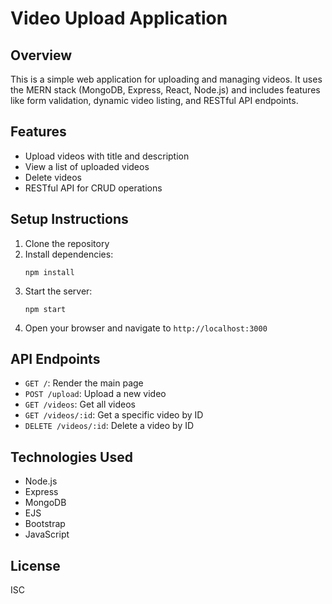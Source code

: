 # Video Upload Application

## Overview
This is a simple web application for uploading and managing videos. It uses the MERN stack (MongoDB, Express, React, Node.js) and includes features like 
form validation, dynamic video listing, and RESTful API endpoints.

## Features
- Upload videos with title and description
- View a list of uploaded videos
- Delete videos
- RESTful API for CRUD operations

## Setup Instructions
1. Clone the repository
2. Install dependencies:
   ```
   npm install
   ```
3. Start the server:
   ```
   npm start
   ```
4. Open your browser and navigate to `http://localhost:3000`

## API Endpoints
- `GET /`: Render the main page
- `POST /upload`: Upload a new video
- `GET /videos`: Get all videos
- `GET /videos/:id`: Get a specific video by ID
- `DELETE /videos/:id`: Delete a video by ID

## Technologies Used
- Node.js
- Express
- MongoDB
- EJS
- Bootstrap
- JavaScript

## License
ISC 
